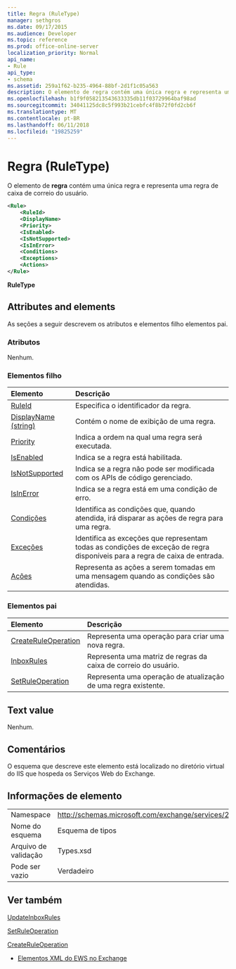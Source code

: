 ```yaml
---
title: Regra (RuleType)
manager: sethgros
ms.date: 09/17/2015
ms.audience: Developer
ms.topic: reference
ms.prod: office-online-server
localization_priority: Normal
api_name:
- Rule
api_type:
- schema
ms.assetid: 259a1f62-b235-4964-88bf-2d1f1c05a563
description: O elemento de regra contém uma única regra e representa uma regra de caixa de correio do usuário.
ms.openlocfilehash: b1f9f058213543633335db11f03729964baf98ad
ms.sourcegitcommit: 34041125dc8c5f993b21cebfc4f8b72f0fd2cb6f
ms.translationtype: MT
ms.contentlocale: pt-BR
ms.lasthandoff: 06/11/2018
ms.locfileid: "19825259"
---
```

# <a name="rule-ruletype"></a>Regra (RuleType)

O elemento de **regra** contém uma única regra e representa uma regra de caixa de correio do usuário. 
  
```XML
<Rule>
    <RuleId>
    <DisplayName>
    <Priority>
    <IsEnabled>
    <IsNotSupported>
    <IsInError>
    <Conditions>
    <Exceptions>
    <Actions>
</Rule>
```

 **RuleType**
## <a name="attributes-and-elements"></a>Attributes and elements

As seções a seguir descrevem os atributos e elementos filho elementos pai.
  
### <a name="attributes"></a>Atributos

Nenhum.
  
### <a name="child-elements"></a>Elementos filho

|**Elemento**|**Descrição**|
|:-----|:-----|
|[RuleId](ruleid.md) <br/> |Especifica o identificador da regra.  <br/> |
|[DisplayName (string)](displayname-string.md) <br/> |Contém o nome de exibição de uma regra.  <br/> |
|[Priority](priority.md) <br/> |Indica a ordem na qual uma regra será executada.  <br/> |
|[IsEnabled](isenabled.md) <br/> |Indica se a regra está habilitada.  <br/> |
|[IsNotSupported](isnotsupported.md) <br/> |Indica se a regra não pode ser modificada com os APIs de código gerenciado.  <br/> |
|[IsInError](isinerror.md) <br/> |Indica se a regra está em uma condição de erro.  <br/> |
|[Condições](conditions.md) <br/> |Identifica as condições que, quando atendida, irá disparar as ações de regra para uma regra.  <br/> |
|[Exceções](exceptions.md) <br/> |Identifica as exceções que representam todas as condições de exceção de regra disponíveis para a regra de caixa de entrada.  <br/> |
|[Ações](actions.md) <br/> |Representa as ações a serem tomadas em uma mensagem quando as condições são atendidas.  <br/> |
   
### <a name="parent-elements"></a>Elementos pai

|**Elemento**|**Descrição**|
|:-----|:-----|
|[CreateRuleOperation](createruleoperation.md) <br/> |Representa uma operação para criar uma nova regra.  <br/> |
|[InboxRules](inboxrules.md) <br/> |Representa uma matriz de regras da caixa de correio do usuário.  <br/> |
|[SetRuleOperation](setruleoperation.md) <br/> |Representa uma operação de atualização de uma regra existente.  <br/> |
   
## <a name="text-value"></a>Text value

Nenhum.
  
## <a name="remarks"></a>Comentários

O esquema que descreve este elemento está localizado no diretório virtual do IIS que hospeda os Serviços Web do Exchange.
  
## <a name="element-information"></a>Informações de elemento

|||
|:-----|:-----|
|Namespace  <br/> |http://schemas.microsoft.com/exchange/services/2006/types  <br/> |
|Nome do esquema  <br/> |Esquema de tipos  <br/> |
|Arquivo de validação  <br/> |Types.xsd  <br/> |
|Pode ser vazio  <br/> |Verdadeiro  <br/> |
   
## <a name="see-also"></a>Ver também



[UpdateInboxRules](updateinboxrules.md)
  
[SetRuleOperation](setruleoperation.md)
  
[CreateRuleOperation](createruleoperation.md)


- [Elementos XML do EWS no Exchange](ews-xml-elements-in-exchange.md)

